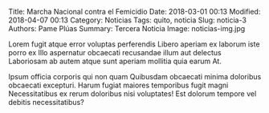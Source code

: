 Title: Marcha Nacional contra el Femicidio
Date: 2018-03-01 00:13
Modified: 2018-04-07 00:13
Category: Noticias
Tags: quito, noticia
Slug: noticia-3
Authors: Pame Plúas
Summary: Tercera Noticia
Image: noticias-img.jpg

Lorem fugit atque error voluptas perferendis Libero aperiam ex laborum iste porro ex Illo aspernatur obcaecati recusandae illum aut delectus Laboriosam ab autem atque sunt aperiam mollitia quia earum At.

Ipsum officia corporis qui non quam Quibusdam obcaecati minima doloribus obcaecati excepturi. Harum fugiat maiores temporibus fugit magni Necessitatibus ex rerum doloribus nisi voluptates! Est dolorum tempore vel debitis necessitatibus?
